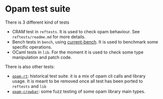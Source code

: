 # Opam test suite

There is 3 different kind of tests
* CRAM test in `reftests`. It is used to check opam behaviour. See
  `reftests/readme.md` for more details.
* Bench tests in `bench`, using
  [current-bench](https://github.com/ocurrent/current-bench). It is used to
  benchmark some specific operations.
* OCaml tests in `lib`. For the moment it is used to check some type
  manipulation and patch code.

There is also other tests:
* [`opam-rt`](https://github.com/ocaml-opam/opam-rt): historical test suite. it
  is a mix of opam cli calls and library usage. It is meant to be removed once
  all test has been ported to `reftests` and `lib`
* [`opam-crowbar`](https://github.com/ocaml/opam/blob/master/src/crowbar/opam-crowbar.opam):
  some fuzz testing of some opam library main types.
